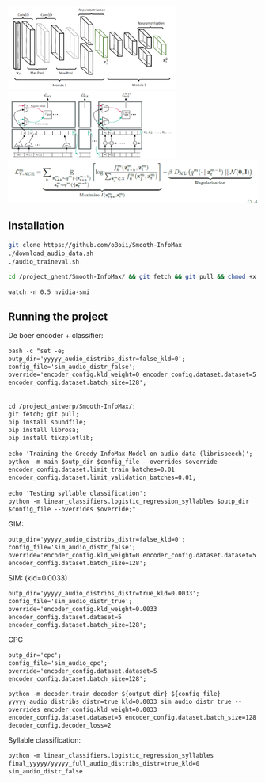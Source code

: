 
<img src="assets\image-20230613110122953.png" alt="image-20230613110122953" style="zoom: 33%;" />

<img src="./assets/image-20230613111315897.png" alt="image-20230613111315897" style="zoom:33%;" />





<img src="./assets/image-20230613110900073.png" alt="image-20230613110900073" style="zoom: 67%;" />

## Installation

```bash
git clone https://github.com/oBoii/Smooth-InfoMax
./download_audio_data.sh
./audio_traineval.sh
```

```bash
cd /project_ghent/Smooth-InfoMax/ && git fetch && git pull && chmod +x ./audio_traineval.sh && ./audio_traineval.sh
```

```undefined
watch -n 0.5 nvidia-smi
```

## Running the project

De boer encoder + classifier:

```shell
bash -c "set -e;
outp_dir='yyyyy_audio_distribs_distr=false_kld=0';
config_file='sim_audio_distr_false';
override='encoder_config.kld_weight=0 encoder_config.dataset.dataset=5 encoder_config.dataset.batch_size=128';


cd /project_antwerp/Smooth-InfoMax/;
git fetch; git pull;
pip install soundfile;
pip install librosa;
pip install tikzplotlib;

echo 'Training the Greedy InfoMax Model on audio data (librispeech)'; 
python -m main $outp_dir $config_file --overrides $override encoder_config.dataset.limit_train_batches=0.01 encoder_config.dataset.limit_validation_batches=0.01;

echo 'Testing syllable classification'; 
python -m linear_classifiers.logistic_regression_syllables $outp_dir $config_file --overrides $override;"
```

GIM:
```shell
outp_dir='yyyyy_audio_distribs_distr=false_kld=0';
config_file='sim_audio_distr_false';
override='encoder_config.kld_weight=0 encoder_config.dataset.dataset=5 encoder_config.dataset.batch_size=128';
```

SIM: (kld=0.0033)
```shell
outp_dir='yyyyy_audio_distribs_distr=true_kld=0.0033';
config_file='sim_audio_distr_true';
override='encoder_config.kld_weight=0.0033 encoder_config.dataset.dataset=5 encoder_config.dataset.batch_size=128';
```

CPC
```shell
outp_dir='cpc';
config_file='sim_audio_cpc';
override='encoder_config.dataset.dataset=5 encoder_config.dataset.batch_size=128';
```

```shell
python -m decoder.train_decoder ${output_dir} ${config_file} yyyyy_audio_distribs_distr=true_kld=0.0033 sim_audio_distr_true --overrides encoder_config.kld_weight=0.0033 encoder_config.dataset.dataset=5 encoder_config.dataset.batch_size=128 decoder_config.decoder_loss=2
```

Syllable classification:
```shell
python -m linear_classifiers.logistic_regression_syllables  final_yyyyy/yyyyy_full_audio_distribs_distr=true_kld=0 sim_audio_distr_false
```
